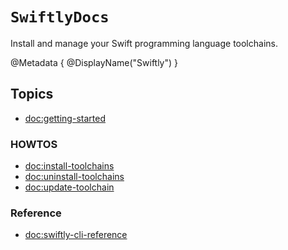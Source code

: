 # ``SwiftlyDocs``

Install and manage your Swift programming language toolchains.

@Metadata {
    @DisplayName("Swiftly")
}

## Topics

- <doc:getting-started>

### HOWTOS

- <doc:install-toolchains>
- <doc:uninstall-toolchains>
- <doc:update-toolchain>

### Reference

- <doc:swiftly-cli-reference>
